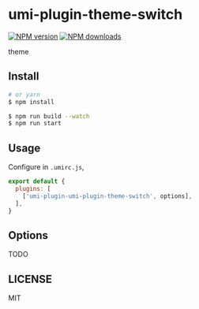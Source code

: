 # umi-plugin-theme-switch

[![NPM version](https://img.shields.io/npm/v/umi-plugin-theme-switch.svg?style=flat)](https://npmjs.org/package/umi-plugin-theme-switch)
[![NPM downloads](http://img.shields.io/npm/dm/umi-plugin-theme-switch.svg?style=flat)](https://npmjs.org/package/umi-plugin-theme-switch)

theme

## Install

```bash
# or yarn
$ npm install
```

```bash
$ npm run build --watch
$ npm run start
```

## Usage

Configure in `.umirc.js`,

```js
export default {
  plugins: [
    ['umi-plugin-umi-plugin-theme-switch', options],
  ],
}
```

## Options

TODO

## LICENSE

MIT
